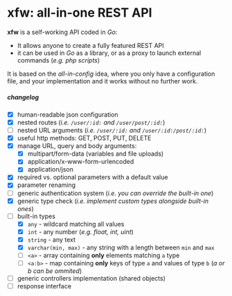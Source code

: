 # xfw: all-in-one REST API



**xfw** is a self-working API coded in *Go*:

- It allows anyone to create a fully featured REST API
- it can be used in *Go* as a library, or as a proxy to launch external commands (*e.g. php scripts*)

It is based on the *all-in-config* idea, where you only have a configuration file, and your implementation and it works without no further work.




##### changelog

- [x] human-readable json configuration
- [x] nested routes (*i.e. `/user/:id:` and `/user/post/​:id:​`*)
- [ ] nested URL arguments (*i.e. `/user/:id:` and `/user/:id:/post/​:id:​`*)
- [x] useful http methods: GET, POST, PUT, DELETE
- [x] manage URL, query and body arguments:
  - [x] multipart/form-data (variables and file uploads)
  - [x] application/x-www-form-urlencoded
  - [x] application/json
- [x] required vs. optional parameters with a default value
- [x] parameter renaming
- [ ] generic authentication system (*i.e. you can override the built-in one*)
- [x] generic type check (*i.e. implement custom types alongside built-in ones*)
- [ ] built-in types
	- [x] `any` - wildcard matching all values
	- [x] `int` - any number (*e.g. float, int, uint*)
	- [x] `string` - any text
	- [x] `varchar(min, max)` - any string with a length between `min` and `max`
	- [ ] `<a>` - array containing **only** elements matching `a` type
	- [ ] `<a:b>` - map containing **only** keys of type `a` and values of type `b` (*a or b can be ommited*)
- [ ] generic controllers implementation (shared objects)
- [ ] response interface